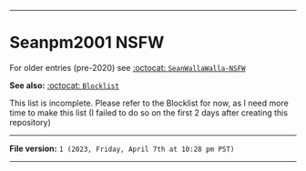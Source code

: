 
***

# Seanpm2001 NSFW

For older entries (pre-2020) see [:octocat: `SeanWallaWalla-NSFW`](https://github.com/seanpm2001/Seanwallawalla-NSFW/)

**See also:** [:octocat: `Blocklist`](https://github.com/seanpm2001/Blocklist/)

This list is incomplete. Please refer to the Blocklist for now, as I need more time to make this list (I failed to do so on the first 2 days after creating this repository)

***

**File version:** `1 (2023, Friday, April 7th at 10:28 pm PST)`

***
